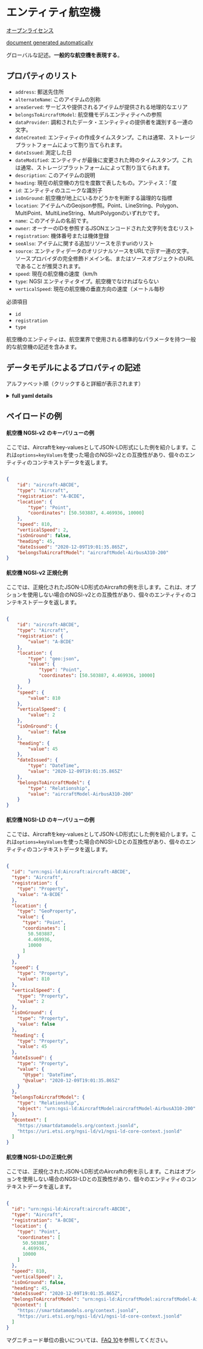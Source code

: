 エンティティ航空機  
=========  
[オープンライセンス](https://github.com/smart-data-models//dataModel.Aeronautics/blob/master/Aircraft/LICENSE.md)  
[document generated automatically](https://docs.google.com/presentation/d/e/2PACX-1vTs-Ng5dIAwkg91oTTUdt8ua7woBXhPnwavZ0FxgR8BsAI_Ek3C5q97Nd94HS8KhP-r_quD4H0fgyt3/pub?start=false&loop=false&delayms=3000#slide=id.gb715ace035_0_60)  
グローバルな記述。**一般的な航空機を表現する**。  

## プロパティのリスト  

- `address`: 郵送先住所  - `alternateName`: このアイテムの別称  - `areaServed`: サービスや提供されるアイテムが提供される地理的なエリア  - `belongsToAircraftModel`: 航空機モデルエンティティへの参照  - `dataProvider`: 調和されたデータ・エンティティの提供者を識別する一連の文字。  - `dateCreated`: エンティティの作成タイムスタンプ。これは通常、ストレージプラットフォームによって割り当てられます。  - `dateIssued`: 測定した日  - `dateModified`: エンティティが最後に変更された時のタイムスタンプ。これは通常、ストレージプラットフォームによって割り当てられます。  - `description`: このアイテムの説明  - `heading`: 現在の航空機の方位を度数で表したもの。アンティス：「度  - `id`: エンティティのユニークな識別子  - `isOnGround`: 航空機が地上にいるかどうかを判断する論理的な指標  - `location`: アイテムへのGeojson参照。Point、LineString、Polygon、MultiPoint、MultiLineString、MultiPolygonのいずれかです。  - `name`: このアイテムの名前です。  - `owner`: オーナーのIDを参照するJSONエンコードされた文字列を含むリスト  - `registration`: 機体番号または機体登録  - `seeAlso`: アイテムに関する追加リソースを示すuriのリスト  - `source`: エンティティデータのオリジナルソースをURLで示す一連の文字。ソースプロバイダの完全修飾ドメイン名、またはソースオブジェクトのURLであることが推奨されます。  - `speed`: 現在の航空機の速度（km/h  - `type`: NGSI エンティティタイプ。航空機でなければならない  - `verticalSpeed`: 現在の航空機の垂直方向の速度（メートル毎秒    
必須項目  
- `id`  - `registration`  - `type`    
航空機のエンティティは、航空業界で使用される標準的なパラメータを持つ一般的な航空機の記述を含みます。  
## データモデルによるプロパティの記述  
アルファベット順（クリックすると詳細が表示されます）  
<details><summary><strong>full yaml details</strong></summary>    
```yaml  
Aircraft:    
  description: 'Represent a generic aircraft'    
  properties:    
    address:    
      description: 'The mailing address'    
      properties:    
        addressCountry:    
          description: 'Property. The country. For example, Spain. Model:''https://schema.org/addressCountry'''    
          type: string    
        addressLocality:    
          description: 'Property. The locality in which the street address is, and which is in the region. Model:''https://schema.org/addressLocality'''    
          type: string    
        addressRegion:    
          description: 'Property. The region in which the locality is, and which is in the country. Model:''https://schema.org/addressRegion'''    
          type: string    
        postOfficeBoxNumber:    
          description: 'Property. The post office box number for PO box addresses. For example, 03578. Model:''https://schema.org/postOfficeBoxNumber'''    
          type: string    
        postalCode:    
          description: 'Property. The postal code. For example, 24004. Model:''https://schema.org/https://schema.org/postalCode'''    
          type: string    
        streetAddress:    
          description: 'Property. The street address. Model:''https://schema.org/streetAddress'''    
          type: string    
      type: object    
      x-ngsi:    
        model: https://schema.org/address    
        type: Property    
    alternateName:    
      description: 'An alternative name for this item'    
      type: string    
      x-ngsi:    
        type: Property    
    areaServed:    
      description: 'The geographic area where a service or offered item is provided'    
      type: string    
      x-ngsi:    
        model: https://schema.org/Text    
        type: Property    
    belongsToAircraftModel:    
      anyOf:    
        - maxLength: 256    
          minLength: 1    
          pattern: ^[\w\-\.\{\}\$\+\*\[\]`|~^@!,:\\]+$    
          type: string    
        - format: uri    
          type: string    
      description: 'Reference to the aircraft model entity'    
      x-ngsi:    
        type: Relationship    
    dataProvider:    
      description: 'A sequence of characters identifying the provider of the harmonised data entity.'    
      type: string    
      x-ngsi:    
        type: Property    
    dateCreated:    
      description: 'Entity creation timestamp. This will usually be allocated by the storage platform.'    
      format: date-time    
      type: string    
      x-ngsi:    
        type: Property    
    dateIssued:    
      description: 'Date when the meassure was taken'    
      format: date-time    
      type: string    
      x-ngsi:    
        model: http://schema.org/DateTime    
        type: Property    
    dateModified:    
      description: 'Timestamp of the last modification of the entity. This will usually be allocated by the storage platform.'    
      format: date-time    
      type: string    
      x-ngsi:    
        type: Property    
    description:    
      description: 'A description of this item'    
      type: string    
      x-ngsi:    
        type: Property    
    heading:    
      description: 'Current aircraft heading in degrees. Untis: ''degrees'''    
      type: number    
      x-ngsi:    
        model: http://schema.org/Number    
        type: Property    
    id:    
      anyOf: &aircraft_-_properties_-_owner_-_items_-_anyof    
        - description: 'Property. Identifier format of any NGSI entity'    
          maxLength: 256    
          minLength: 1    
          pattern: ^[\w\-\.\{\}\$\+\*\[\]`|~^@!,:\\]+$    
          type: string    
        - description: 'Property. Identifier format of any NGSI entity'    
          format: uri    
          type: string    
      description: 'Unique identifier of the entity'    
      x-ngsi:    
        type: Property    
    isOnGround:    
      description: 'Logical indicator that determines if an aircraft is on ground'    
      type: boolean    
      x-ngsi:    
        model: http://schema.org/Boolean    
        type: Property    
    location:    
      description: 'Geojson reference to the item. It can be Point, LineString, Polygon, MultiPoint, MultiLineString or MultiPolygon'    
      oneOf:    
        - description: 'Geoproperty. Geojson reference to the item. Point'    
          properties:    
            bbox:    
              items:    
                type: number    
              minItems: 4    
              type: array    
            coordinates:    
              items:    
                type: number    
              minItems: 2    
              type: array    
            type:    
              enum:    
                - Point    
              type: string    
          required:    
            - type    
            - coordinates    
          title: 'GeoJSON Point'    
          type: object    
        - description: 'Geoproperty. Geojson reference to the item. LineString'    
          properties:    
            bbox:    
              items:    
                type: number    
              minItems: 4    
              type: array    
            coordinates:    
              items:    
                items:    
                  type: number    
                minItems: 2    
                type: array    
              minItems: 2    
              type: array    
            type:    
              enum:    
                - LineString    
              type: string    
          required:    
            - type    
            - coordinates    
          title: 'GeoJSON LineString'    
          type: object    
        - description: 'Geoproperty. Geojson reference to the item. Polygon'    
          properties:    
            bbox:    
              items:    
                type: number    
              minItems: 4    
              type: array    
            coordinates:    
              items:    
                items:    
                  items:    
                    type: number    
                  minItems: 2    
                  type: array    
                minItems: 4    
                type: array    
              type: array    
            type:    
              enum:    
                - Polygon    
              type: string    
          required:    
            - type    
            - coordinates    
          title: 'GeoJSON Polygon'    
          type: object    
        - description: 'Geoproperty. Geojson reference to the item. MultiPoint'    
          properties:    
            bbox:    
              items:    
                type: number    
              minItems: 4    
              type: array    
            coordinates:    
              items:    
                items:    
                  type: number    
                minItems: 2    
                type: array    
              type: array    
            type:    
              enum:    
                - MultiPoint    
              type: string    
          required:    
            - type    
            - coordinates    
          title: 'GeoJSON MultiPoint'    
          type: object    
        - description: 'Geoproperty. Geojson reference to the item. MultiLineString'    
          properties:    
            bbox:    
              items:    
                type: number    
              minItems: 4    
              type: array    
            coordinates:    
              items:    
                items:    
                  items:    
                    type: number    
                  minItems: 2    
                  type: array    
                minItems: 2    
                type: array    
              type: array    
            type:    
              enum:    
                - MultiLineString    
              type: string    
          required:    
            - type    
            - coordinates    
          title: 'GeoJSON MultiLineString'    
          type: object    
        - description: 'Geoproperty. Geojson reference to the item. MultiLineString'    
          properties:    
            bbox:    
              items:    
                type: number    
              minItems: 4    
              type: array    
            coordinates:    
              items:    
                items:    
                  items:    
                    items:    
                      type: number    
                    minItems: 2    
                    type: array    
                  minItems: 4    
                  type: array    
                type: array    
              type: array    
            type:    
              enum:    
                - MultiPolygon    
              type: string    
          required:    
            - type    
            - coordinates    
          title: 'GeoJSON MultiPolygon'    
          type: object    
      x-ngsi:    
        type: Geoproperty    
    name:    
      description: 'The name of this item.'    
      type: string    
      x-ngsi:    
        type: Property    
    owner:    
      description: 'A List containing a JSON encoded sequence of characters referencing the unique Ids of the owner(s)'    
      items:    
        anyOf: *aircraft_-_properties_-_owner_-_items_-_anyof    
        description: 'Property. Unique identifier of the entity'    
      type: array    
      x-ngsi:    
        type: Property    
    registration:    
      description: 'Tail number or aircraft registration'    
      pattern: ^[A-Z]-[A-Z]{4}|[A-Z]{2}-[A-Z]{3}|[A-Z]{5}|N[0-9]{1,5}[A-Z]{0,2}$    
      type: string    
      x-ngsi:    
        model: http://schema.org/Text    
        type: Property    
    seeAlso:    
      description: 'list of uri pointing to additional resources about the item'    
      oneOf:    
        - items:    
            format: uri    
            type: string    
          minItems: 1    
          type: array    
        - format: uri    
          type: string    
      x-ngsi:    
        type: Property    
    source:    
      description: 'A sequence of characters giving the original source of the entity data as a URL. Recommended to be the fully qualified domain name of the source provider, or the URL to the source object.'    
      type: string    
      x-ngsi:    
        type: Property    
    speed:    
      description: 'Current aircraft speed in kilometres per hour'    
      type: number    
      x-ngsi:    
        model: http://schema.org/Number    
        type: Property    
        units: 'kilometres per hour'    
    type:    
      description: 'NGSI Entity type. It has to be Aircraft'    
      enum:    
        - Aircraft    
      type: string    
      x-ngsi:    
        type: Property    
    verticalSpeed:    
      description: 'Current vertical aircraft speed in metres per second'    
      type: number    
      x-ngsi:    
        model: http://schema.org/Number    
        type: Property    
        units: 'metres per second'    
  required:    
    - id    
    - type    
    - registration    
  type: object    
  x-derived-from: ""    
  x-disclaimer: 'Redistribution and use in source and binary forms, with or without modification, are permitted  provided that the license conditions are met. Copyleft (c) 2021 Contributors to Smart Data Models Program'    
  x-license-url: https://github.com/smart-data-models/dataModel.Aeronautics/blob/master/Aircraft/LICENSE.md    
  x-model-schema: https://smart-data-models.github.io/dataModel.Aeronautics/Aircraft/schema.json    
  x-model-tags: ""    
  x-version: 0.0.1    
```  
</details>    
## ペイロードの例  
#### 航空機 NGSI-v2 のキーバリューの例  
ここでは、Aircraftをkey-valuesとしてJSON-LD形式にした例を紹介します。これは`options=keyValues`を使った場合のNGSI-v2との互換性があり、個々のエンティティのコンテキストデータを返します。  
```json  
{  
    "id": "aircraft-ABCDE",  
    "type": "Aircraft",  
    "registration": "A-BCDE",  
    "location": {  
        "type": "Point",  
        "coordinates": [50.503887, 4.469936, 10000]  
    },  
    "speed": 810,  
    "verticalSpeed": 2,  
    "isOnGround": false,  
    "heading": 45,  
    "dateIssued": "2020-12-09T19:01:35.865Z",  
    "belongsToAircraftModel": "aircraftModel-AirbusA310-200"  
}  
```  
#### 航空機 NGSI-v2 正規化例  
ここでは、正規化されたJSON-LD形式のAircraftの例を示します。これは、オプションを使用しない場合のNGSI-v2との互換性があり、個々のエンティティのコンテキストデータを返します。  
```json  
{  
    "id": "aircraft-ABCDE",  
    "type": "Aircraft",  
    "registration": {  
        "value": "A-BCDE"  
    },  
    "location": {  
        "type": "geo:json",  
        "value": {  
            "type": "Point",  
            "coordinates": [50.503887, 4.469936, 10000]  
        }  
    },  
    "speed": {  
        "value": 810  
    },  
    "verticalSpeed": {  
        "value": 2  
    },  
    "isOnGround": {  
        "value": false  
    },  
    "heading": {  
        "value": 45  
    },  
    "dateIssued": {  
        "type": "DateTime",  
        "value": "2020-12-09T19:01:35.865Z"  
    },  
    "belongsToAircraftModel": {  
        "type": "Relationship",  
        "value": "aircraftModel-AirbusA310-200"  
    }  
}  
```  
#### 航空機 NGSI-LD のキーバリューの例  
ここでは、Aircraftをkey-valuesとしてJSON-LD形式にした例を紹介します。これは`options=keyValues`を使った場合のNGSI-LDとの互換性があり、個々のエンティティのコンテキストデータを返します。  
```json  
{  
  "id": "urn:ngsi-ld:Aircraft:aircraft-ABCDE",  
  "type": "Aircraft",  
  "registration": {  
    "type": "Property",  
    "value": "A-BCDE"  
  },  
  "location": {  
    "type": "GeoProperty",  
    "value": {  
      "type": "Point",  
      "coordinates": [  
        50.503887,  
        4.469936,  
        10000  
      ]  
    }  
  },  
  "speed": {  
    "type": "Property",  
    "value": 810  
  },  
  "verticalSpeed": {  
    "type": "Property",  
    "value": 2  
  },  
  "isOnGround": {  
    "type": "Property",  
    "value": false  
  },  
  "heading": {  
    "type": "Property",  
    "value": 45  
  },  
  "dateIssued": {  
    "type": "Property",  
    "value": {  
      "@type": "DateTime",  
      "@value": "2020-12-09T19:01:35.865Z"  
    }  
  },  
  "belongsToAircraftModel": {  
    "type": "Relationship",  
    "object": "urn:ngsi-ld:AircraftModel:aircraftModel-AirbusA310-200"  
  },  
  "@context": [  
    "https://smartdatamodels.org/context.jsonld",  
    "https://uri.etsi.org/ngsi-ld/v1/ngsi-ld-core-context.jsonld"  
  ]  
}  
```  
#### 航空機 NGSI-LDの正規化例  
ここでは、正規化されたJSON-LD形式のAircraftの例を示します。これはオプションを使用しない場合のNGSI-LDとの互換性があり、個々のエンティティのコンテキストデータを返します。  
```json  
{  
  "id": "urn:ngsi-ld:Aircraft:aircraft-ABCDE",  
  "type": "Aircraft",  
  "registration": "A-BCDE",  
  "location": {  
    "type": "Point",  
    "coordinates": [  
      50.503887,  
      4.469936,  
      10000  
    ]  
  },  
  "speed": 810,  
  "verticalSpeed": 2,  
  "isOnGround": false,  
  "heading": 45,  
  "dateIssued": "2020-12-09T19:01:35.865Z",  
  "belongsToAircraftModel": "urn:ngsi-ld:AircraftModel:aircraftModel-AirbusA310-200",  
  "@context": [  
    "https://smartdatamodels.org/context.jsonld",  
    "https://uri.etsi.org/ngsi-ld/v1/ngsi-ld-core-context.jsonld"  
  ]  
}  
```  
マグニチュード単位の扱いについては、[FAQ 10](https://smartdatamodels.org/index.php/faqs/)を参照してください。